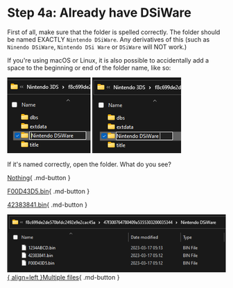 # Step 4a: Already have DSiWare

First of all, make sure that the folder is spelled correctly. The folder should be named EXACTLY `Nintendo DSiWare`. Any derivatives of this (such as `Ninendo DSiWare`, `Nintendo DSi Ware` or `DSiWare` will NOT work.)

If you're using macOS or Linux, it is also possible to accidentally add a space to the beginning or end of the folder name, like so:

![Image](/images/dsiware/spacebeg.png) ![Image](/images/dsiware/spaceend.png)

If it's named correctly, open the folder. What do you see?

[Nothing](/dsiware/6){ .md-button }

[F00D43D5.bin](/dsiware/done){ .md-button }

[42383841.bin](/dsiware/6a){ .md-button }

[![Image](/images/dsiware/multidsi.png){ align=left }Multiple files](/dsiware/6b){ .md-button }

